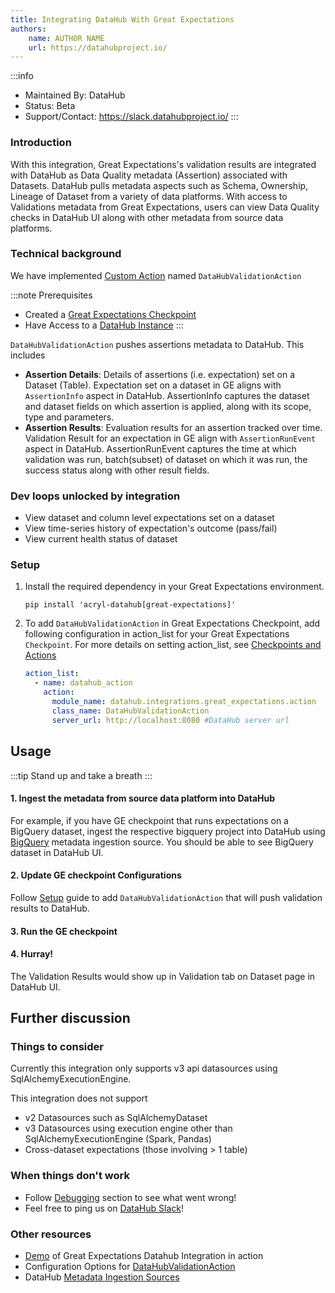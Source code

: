 ```yaml
---
title: Integrating DataHub With Great Expectations
authors:
    name: AUTHOR NAME
    url: https://datahubproject.io/
---
```


:::info
* Maintained By: DataHub
* Status: Beta
* Support/Contact: https://slack.datahubproject.io/
:::

### Introduction
With this integration, Great Expectations's validation results are integrated with DataHub as Data Quality metadata (Assertion) associated with Datasets. DataHub pulls metadata aspects such as Schema, Ownership, Lineage of Dataset from a variety of data platforms. With access to Validations metadata from Great Expectations, users can view Data Quality checks in DataHub UI along with other metadata from source data platforms.


### Technical background
We have implemented [Custom Action](https://docs.greatexpectations.io/docs/terms/action#how-to-create) named `DataHubValidationAction`

:::note Prerequisites
 - Created a [Great Expectations Checkpoint](https://docs.greatexpectations.io/docs/terms/checkpoint)
 - Have Access to a [DataHub Instance](https://datahubproject.io/docs/quickstart)
:::

`DataHubValidationAction` pushes assertions metadata to DataHub. This includes

- **Assertion Details**: Details of assertions (i.e. expectation) set on a Dataset (Table). Expectation set on a dataset in GE aligns with `AssertionInfo` aspect in DataHub. AssertionInfo captures the dataset and dataset fields on which assertion is applied, along with its scope, type and parameters. 
- **Assertion Results**: Evaluation results for an assertion tracked over time. 
Validation Result for an expectation in GE align with `AssertionRunEvent` aspect in DataHub. AssertionRunEvent captures the time at which validation was run, batch(subset) of dataset on which it was run, the success status along with other result fields.


### Dev loops unlocked by integration
* View dataset and column level expectations set on a dataset
* View time-series history of expectation's outcome (pass/fail)
* View current health status of dataset

### Setup

1. Install the required dependency in your Great Expectations environment.  
    ```shell
    pip install 'acryl-datahub[great-expectations]'
    ```


2. To add `DataHubValidationAction` in Great Expectations Checkpoint, add following configuration in action_list for your Great Expectations `Checkpoint`. For more details on setting action_list, see [Checkpoints and Actions](https://docs.greatexpectations.io/docs/reference/checkpoints_and_actions/) 
    ```yml
    action_list:
      - name: datahub_action
        action:
          module_name: datahub.integrations.great_expectations.action
          class_name: DataHubValidationAction
          server_url: http://localhost:8080 #DataHub server url
    ```

## Usage

:::tip
Stand up and take a breath
:::

####  1. Ingest the metadata from source data platform into DataHub
For example, if you have GE checkpoint that runs expectations on a BigQuery dataset,
ingest the respective bigquery project into DataHub using [BigQuery](https://datahubproject.io/docs/generated/ingestion/sources/bigquery#module-bigquery) metadata ingestion source. You should be able to see BigQuery dataset in DataHub UI.

#### 2. Update GE checkpoint Configurations
Follow [Setup](#setup) guide to add `DataHubValidationAction` that will push validation results to DataHub. 

#### 3. Run the GE checkpoint

#### 4. Hurray!
The Validation Results would show up in Validation tab on Dataset page in DataHub UI. 


## Further discussion

### Things to consider
Currently this integration only supports v3 api datasources using SqlAlchemyExecutionEngine.

This integration does not support

- v2 Datasources such as SqlAlchemyDataset
- v3 Datasources using execution engine other than SqlAlchemyExecutionEngine (Spark, Pandas)
- Cross-dataset expectations (those involving > 1 table)

### When things don't work

- Follow [Debugging](https://datahubproject.io/docs/metadata-ingestion/integration_docs/great-expectations/#debugging) section to see what went wrong!
- Feel free to ping us on [DataHub Slack](https://slack.datahubproject.io/)!


### Other resources

 - [Demo](https://www.loom.com/share/d781c9f0b270477fb5d6b0c26ef7f22d) of Great Expectations Datahub Integration in action 
 - Configuration Options for [DataHubValidationAction](https://datahubproject.io/docs/metadata-ingestion/integration_docs/great-expectations#setting-up)
 - DataHub [Metadata Ingestion Sources](https://datahubproject.io/docs/metadata-ingestion)
